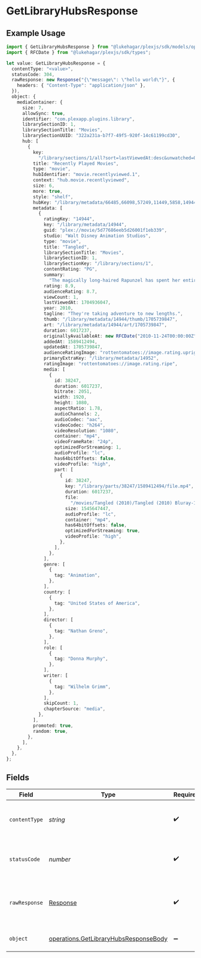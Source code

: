 # GetLibraryHubsResponse

## Example Usage

```typescript
import { GetLibraryHubsResponse } from "@lukehagar/plexjs/sdk/models/operations";
import { RFCDate } from "@lukehagar/plexjs/sdk/types";

let value: GetLibraryHubsResponse = {
  contentType: "<value>",
  statusCode: 304,
  rawResponse: new Response("{\"message\": \"hello world\"}", {
    headers: { "Content-Type": "application/json" },
  }),
  object: {
    mediaContainer: {
      size: 7,
      allowSync: true,
      identifier: "com.plexapp.plugins.library",
      librarySectionID: 1,
      librarySectionTitle: "Movies",
      librarySectionUUID: "322a231a-b7f7-49f5-920f-14c61199cd30",
      hub: [
        {
          key:
            "/library/sections/1/all?sort=lastViewedAt:desc&unwatched=0&viewOffset=0",
          title: "Recently Played Movies",
          type: "movie",
          hubIdentifier: "movie.recentlyviewed.1",
          context: "hub.movie.recentlyviewed",
          size: 6,
          more: true,
          style: "shelf",
          hubKey: "/library/metadata/66485,66098,57249,11449,5858,14944",
          metadata: [
            {
              ratingKey: "14944",
              key: "/library/metadata/14944",
              guid: "plex://movie/5d77686eeb5d26001f1eb339",
              studio: "Walt Disney Animation Studios",
              type: "movie",
              title: "Tangled",
              librarySectionTitle: "Movies",
              librarySectionID: 1,
              librarySectionKey: "/library/sections/1",
              contentRating: "PG",
              summary:
                "The magically long-haired Rapunzel has spent her entire life in a tower, but now that a runaway thief has stumbled upon her, she is about to discover the world for the first time, and who she really is.",
              rating: 8.9,
              audienceRating: 8.7,
              viewCount: 1,
              lastViewedAt: 1704936047,
              year: 2010,
              tagline: "They're taking adventure to new lengths.",
              thumb: "/library/metadata/14944/thumb/1705739847",
              art: "/library/metadata/14944/art/1705739847",
              duration: 6017237,
              originallyAvailableAt: new RFCDate("2010-11-24T00:00:00Z"),
              addedAt: 1589412494,
              updatedAt: 1705739847,
              audienceRatingImage: "rottentomatoes://image.rating.upright",
              primaryExtraKey: "/library/metadata/14952",
              ratingImage: "rottentomatoes://image.rating.ripe",
              media: [
                {
                  id: 38247,
                  duration: 6017237,
                  bitrate: 2051,
                  width: 1920,
                  height: 1080,
                  aspectRatio: 1.78,
                  audioChannels: 2,
                  audioCodec: "aac",
                  videoCodec: "h264",
                  videoResolution: "1080",
                  container: "mp4",
                  videoFrameRate: "24p",
                  optimizedForStreaming: 1,
                  audioProfile: "lc",
                  has64bitOffsets: false,
                  videoProfile: "high",
                  part: [
                    {
                      id: 38247,
                      key: "/library/parts/38247/1589412494/file.mp4",
                      duration: 6017237,
                      file:
                        "/movies/Tangled (2010)/Tangled (2010) Bluray-1080p.mp4",
                      size: 1545647447,
                      audioProfile: "lc",
                      container: "mp4",
                      has64bitOffsets: false,
                      optimizedForStreaming: true,
                      videoProfile: "high",
                    },
                  ],
                },
              ],
              genre: [
                {
                  tag: "Animation",
                },
              ],
              country: [
                {
                  tag: "United States of America",
                },
              ],
              director: [
                {
                  tag: "Nathan Greno",
                },
              ],
              role: [
                {
                  tag: "Donna Murphy",
                },
              ],
              writer: [
                {
                  tag: "Wilhelm Grimm",
                },
              ],
              skipCount: 1,
              chapterSource: "media",
            },
          ],
          promoted: true,
          random: true,
        },
      ],
    },
  },
};
```

## Fields

| Field                                                                                                 | Type                                                                                                  | Required                                                                                              | Description                                                                                           |
| ----------------------------------------------------------------------------------------------------- | ----------------------------------------------------------------------------------------------------- | ----------------------------------------------------------------------------------------------------- | ----------------------------------------------------------------------------------------------------- |
| `contentType`                                                                                         | *string*                                                                                              | :heavy_check_mark:                                                                                    | HTTP response content type for this operation                                                         |
| `statusCode`                                                                                          | *number*                                                                                              | :heavy_check_mark:                                                                                    | HTTP response status code for this operation                                                          |
| `rawResponse`                                                                                         | [Response](https://developer.mozilla.org/en-US/docs/Web/API/Response)                                 | :heavy_check_mark:                                                                                    | Raw HTTP response; suitable for custom response parsing                                               |
| `object`                                                                                              | [operations.GetLibraryHubsResponseBody](../../../sdk/models/operations/getlibraryhubsresponsebody.md) | :heavy_minus_sign:                                                                                    | The hubs specific to the library                                                                      |